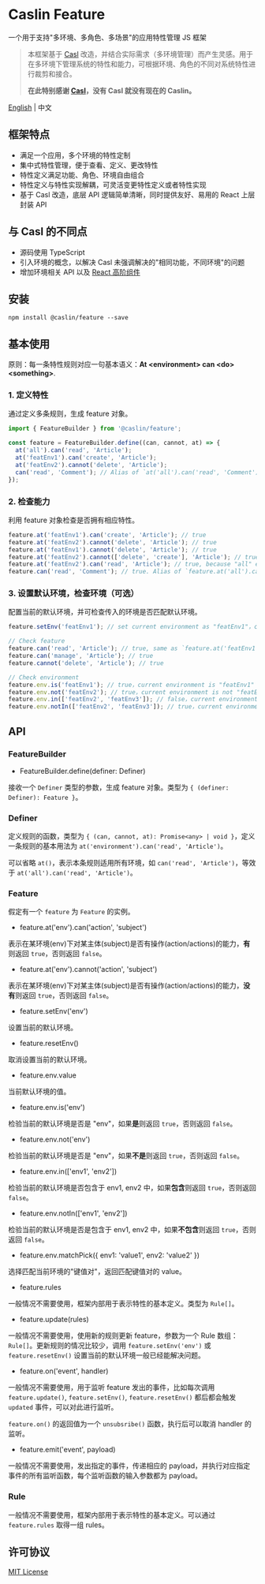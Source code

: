 # Caslin Feature

一个用于支持"多环境、多角色、多场景"的应用特性管理 JS 框架

> 本框架基于 [Casl](https://github.com/stalniy/casl) 改造，并结合实际需求（多环境管理）而产生灵感。用于在多环境下管理系统的特性和能力，可根据环境、角色的不同对系统特性进行裁剪和接合。
>
> **在此特别感谢 [Casl](https://github.com/stalniy/casl)，没有 Casl 就没有现在的 Caslin。**

[English](https://github.com/wtzeng1/caslin/tree/master/packages/caslin-feature) | 中文

## 框架特点

* 满足一个应用，多个环境的特性定制
* 集中式特性管理，便于查看、定义、更改特性
* 特性定义满足功能、角色、环境自由组合
* 特性定义与特性实现解耦，可灵活变更特性定义或者特性实现
* 基于 Casl 改造，底层 API 逻辑简单清晰，同时提供友好、易用的 React 上层封装 API

## 与 Casl 的不同点

* 源码使用 TypeScript
* 引入环境的概念，以解决 Casl 未强调解决的"相同功能，不同环境"的问题
* 增加环境相关 API 以及 [React 高阶组件](https://github.com/wtzeng1/caslin/blob/master/packages/caslin-react/README-zh-cn.md)

## 安装

```shell
npm install @caslin/feature --save
```

## 基本使用

原则：每一条特性规则对应一句基本语义：**At &lt;environment> can &lt;do> &lt;something>**.

### 1. 定义特性

通过定义多条规则，生成 feature 对象。

```javascript
import { FeatureBuilder } from '@caslin/feature';

const feature = FeatureBuilder.define((can, cannot, at) => {
  at('all').can('read', 'Article');
  at('featEnv1').can('create', 'Article');
  at('featEnv2').cannot('delete', 'Article');
  can('read', 'Comment'); // Alias of `at('all').can('read', 'Comment');`
});
```

### 2. 检查能力

利用 feature 对象检查是否拥有相应特性。

```javascript
feature.at('featEnv1').can('create', 'Article'); // true
feature.at('featEnv2').cannot('delete', 'Article'); // true
feature.at('featEnv1').cannot('delete', 'Article'); // true
feature.at('featEnv2').cannot(['delete', 'create'], 'Article'); // true
feature.at('featEnv2').can('read', 'Article'); // true, because "all" env could "read"
feature.can('read', 'Comment'); // true. Alias of `feature.at('all').can('read', 'Comment');`
```

### 3. 设置默认环境，检查环境（可选）

配置当前的默认环境，并可检查传入的环境是否匹配默认环境。

```javascript
feature.setEnv('featEnv1'); // set current environment as "featEnv1"，could be reset by `feature.resetEnv()`

// Check feature
feature.can('read', 'Article'); // true, same as `feature.at('featEnv1').can('read', 'Article')`
feature.can('manage', 'Article'); // true
feature.cannot('delete', 'Article'); // true

// Check environment
feature.env.is('featEnv1'); // true，current environment is "featEnv1"
feature.env.not('featEnv2'); // true，current environment is not "featEnv2"
feature.env.in(['featEnv2', 'featEnv3']); // false，current environment isn't been included
feature.env.notIn(['featEnv2', 'featEnv3']); // true，current environment isn't been included
```

## API

### FeatureBuilder

* FeatureBuilder.define(definer: Definer)

接收一个 `Definer` 类型的参数，生成 feature 对象。类型为 `{ (definer: Definer): Feature }`。

### Definer

定义规则的函数，类型为 `{ (can, cannot, at): Promise<any> | void }`，定义一条规则的基本用法为 `at('environment').can('read', 'Article')`。

可以省略 `at()`，表示本条规则适用所有环境，如 `can('read', 'Article')`，等效于 `at('all').can('read', 'Article')`。

### Feature

假定有一个 `feature` 为 `Feature` 的实例。

* feature.at('env').can('action', 'subject')

表示在某环境(env)下对某主体(subject)是否有操作(action/actions)的能力，**有**则返回 `true`，否则返回 `false`。

* feature.at('env').cannot('action', 'subject')

表示在某环境(env)下对某主体(subject)是否有操作(action/actions)的能力，**没有**则返回 `true`，否则返回 `false`。

* feature.setEnv('env')

设置当前的默认环境。

* feature.resetEnv()

取消设置当前的默认环境。

* feature.env.value

当前默认环境的值。

* feature.env.is('env')

检验当前的默认环境是否是 "env"，如果**是**则返回 `true`，否则返回 `false`。

* feature.env.not('env')

检验当前的默认环境是否是 "env"，如果**不是**则返回 `true`，否则返回 `false`。

* feature.env.in(['env1', 'env2'])

检验当前的默认环境是否包含于 env1, env2 中，如果**包含**则返回 `true`，否则返回 `false`。

* feature.env.notIn(['env1', 'env2'])

检验当前的默认环境是否是包含于 env1, env2 中，如果**不包含**则返回 `true`，否则返回 `false`。

* feature.env.matchPick({ env1: 'value1', env2: 'value2' })

选择匹配当前环境的"键值对"，返回匹配键值对的 value。

* feature.rules

一般情况不需要使用，框架内部用于表示特性的基本定义。类型为 `Rule[]`。

* feature.update(rules)

一般情况不需要使用，使用新的规则更新 feature，参数为一个 Rule 数组：`Rule[]`。更新规则的情况比较少，调用 `feature.setEnv('env')` 或 `feature.resetEnv()` 设置当前的默认环境一般已经能解决问题。

* feature.on('event', handler)

一般情况不需要使用，用于监听 feature 发出的事件，比如每次调用 `feature.update()`, `feature.setEnv()`, `feature.resetEnv()` 都后都会触发 `updated` 事件，可以对此进行监听。

`feature.on()` 的返回值为一个 `unsubsribe()` 函数，执行后可以取消 handler 的监听。

* feature.emit('event', payload)

一般情况不需要使用，发出指定的事件，传递相应的 payload，并执行对应指定事件的所有监听函数，每个监听函数的输入参数都为 payload。

### Rule

一般情况不需要使用，框架内部用于表示特性的基本定义。可以通过 `feature.rules` 取得一组 rules。

## 许可协议

[MIT License](/wtzeng1/caslin/blob/master/LICENSE)
